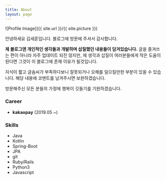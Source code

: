 ```yaml
---
title: About
layout: page
---
```

![Profile Image]({{ site.url }}/{{ site.picture }})


안녕하세요 김세훈입니다.
블로그에 방문에 주셔서 감사합니다.   

**제 블로그엔 개인적인 생각들과 개발하며 삽질했던 내용들이 담겨있습니다.**
글을 즐겨쓰는 편이 아니라 자주 업데이트 되진 않지만, 제 생각과 삽질이 여러분들에게 작은 도움이 된다면 그것이 이 블로그에 존재 이유가 될것입니다.   

지식이 짧고 글솜씨가 부족하다보니 잘못되거나 오해를 일으킬만한 부분이 있을 수 있습니다. 해당 내용에 코멘트를 남겨주시면 보완하겠습니다.   

방문해주신 모든 분들의 가정에 행복이 깃들기를 기원하겠습니다.   


### Career
- **kakaopay** (2019.05 ~)

### Skills
- Java
- Kotlin
- Spring-Boot
- JPA
- git
- Ruby/Rails
- Python3
- Javascript
